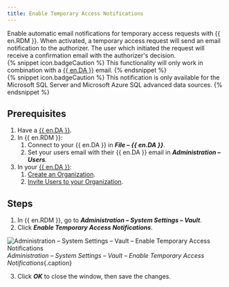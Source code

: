 ```yaml
---
title: Enable Temporary Access Notifications
---
```

Enable automatic email notifications for temporary access requests with {{ en.RDM }}. When activated, a temporary access request will send an email notification to the authorizer. The user which initiated the request will receive a confirmation email with the authorizer's decision.  
{% snippet icon.badgeCaution %}
This functionality will only work in combination with a [{{ en.DA }}](https://helpcloud.devolutions.net/gettingstarted_cloudregistration.html) email.
{% endsnippet %}  
{% snippet icon.badgeCaution %}
This notification is only available for the Microsoft SQL Server and Microsoft Azure SQL advanced data sources.
{% endsnippet %}

## Prerequisites
1. Have a [{{ en.DA }}](https://helpcloud.devolutions.net/gettingstarted_cloudregistration.html).  
1. In {{ en.RDM }}:
    1. Connect to your {{ en.DA }} in ***File – {{ en.DA }}***.
    1. Set your users email with their {{ en.DA }} email in ***Administration – Users***.
1. In your [{{ en.DA }}](https://portal.devolutions.com/):
    1. [Create an Organization](https://helpcloud.devolutions.net/cloud_create_organization.html).
    1. [Invite Users to your Organization](https://helpcloud.devolutions.net/cloud_invite_users_organization.html).

## Steps
1. In {{ en.RDM }}, go to ***Administration – System Settings – Vault***.
1. Click ***Enable Temporary Access Notifications***.

![Administration – System Settings – Vault – Enable Temporary Access Notifications](/img/en/kb/KB4854.png)
*Administration – System Settings – Vault – Enable Temporary Access Notifications*{.caption}

3. Click ***OK*** to close the window, then save the changes.
